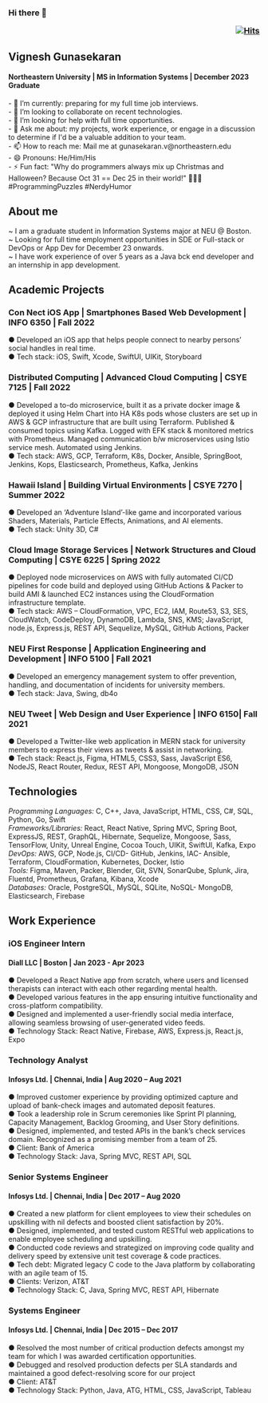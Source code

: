 ### Hi there 👋    <p align='right'>[![Hits](https://hits.seeyoufarm.com/api/count/incr/badge.svg?url=https%3A%2F%2Fgithub.com%2FVigneshgvs%2FVigneshgvs&count_bg=%23AEF17B&title_bg=%23585452&icon=addthis.svg&icon_color=%23F1EBEB&title=Views&edge_flat=false)](https://hits.seeyoufarm.com)</p> 
## Vignesh Gunasekaran
<h4 border-bottom='none'>Northeastern University | MS in Information Systems | December 2023 Graduate</h4>
- 🌱 I’m currently: preparing for my full time job interviews.</br>
- 👯 I’m looking to collaborate on recent technologies.</br>
- 🤔 I’m looking for help with full time opportunities.</br>
- 💬 Ask me about:  my projects, work experience, or engage in a discussion to determine if I'd be a valuable addition to your team.</br>
- 📫 How to reach me: Mail me at gunasekaran.v@northeastern.edu</br>
- 😄 Pronouns: He/Him/His</br>
- ⚡ Fun fact: "Why do programmers always mix up Christmas and Halloween? Because Oct 31 == Dec 25 in their world!" 🎃🎄😆 #ProgrammingPuzzles #NerdyHumor</br>
  
## About me
~ I am a graduate student in Information Systems major at NEU @ Boston.</br>
~ Looking for full time employment opportunities in SDE or Full-stack or DevOps or App Dev for December 23 onwards.</br>
~ I have work experience of over 5 years as a Java bck end developer and an internship in app development. </br>

## Academic Projects
### Con Nect iOS App | Smartphones Based Web Development | INFO 6350 | Fall 2022
● Developed an iOS app that helps people connect to nearby persons’ social handles in real time. </br>
● Tech stack: iOS, Swift, Xcode, SwiftUI, UIKit, Storyboard</br>
### Distributed Computing | Advanced Cloud Computing | CSYE 7125 | Fall 2022
● Developed a to-do microservice, built it as a private docker image & deployed it using Helm Chart into HA K8s pods whose clusters are 
set up in AWS & GCP infrastructure that are built using Terraform. Published & consumed topics using Kafka. Logged with EFK stack &
monitored metrics with Prometheus. Managed communication b/w microservices using Istio service mesh. Automated using Jenkins.</br>
● Tech stack: AWS, GCP, Terraform, K8s, Docker, Ansible, SpringBoot, Jenkins, Kops, Elasticsearch, Prometheus, Kafka, Jenkins</br>
### Hawaii Island | Building Virtual Environments | CSYE 7270 | Summer 2022
● Developed an ‘Adventure Island’-like game and incorporated various Shaders, Materials, Particle Effects, Animations, and AI elements.</br>
● Tech stack: Unity 3D, C#</br>
### Cloud Image Storage Services | Network Structures and Cloud Computing | CSYE 6225 | Spring 2022
● Deployed node microservices on AWS with fully automated CI/CD pipelines for code build and deployed using GitHub Actions & Packer 
to build AMI & launched EC2 instances using the CloudFormation infrastructure template.</br>
● Tech stack: AWS – CloudFormation, VPC, EC2, IAM, Route53, S3, SES, CloudWatch, CodeDeploy, DynamoDB, Lambda, SNS, KMS; 
JavaScript, node.js, Express.js, REST API, Sequelize, MySQL, GitHub Actions, Packer</br>
### NEU First Response | Application Engineering and Development | INFO 5100 | Fall 2021
● Developed an emergency management system to offer prevention, handling, and documentation of incidents for university members.</br>
● Tech stack: Java, Swing, db4o</br>
### NEU Tweet | Web Design and User Experience | INFO 6150| Fall 2021
● Developed a Twitter-like web application in MERN stack for university members to express their views as tweets & assist in networking.</br>
● Tech stack: React.js, Figma, HTML5, CSS3, Sass, JavaScript ES6, NodeJS, React Router, Redux, REST API, Mongoose, MongoDB, JSON</br>

## Technologies	       
<i>Programming Languages:</i> C, C++, Java, JavaScript, HTML, CSS, C#, SQL, Python, Go, Swift</br>
<i>Frameworks/Libraries:</i> React, React Native, Spring MVC, Spring Boot, ExpressJS, REST, GraphQL, Hibernate, Sequelize, Mongoose, Sass, TensorFlow, Unity, Unreal Engine, Cocoa Touch, UIKit, SwiftUI, Kafka, Expo</br>
<i>DevOps:</i> AWS, GCP, Node.js, CI/CD- GitHub, Jenkins, IAC- Ansible, Terraform, CloudFormation, Kubernetes, Docker, Istio</br>
<i>Tools:</i> Figma, Maven, Packer, Blender, Git, SVN, SonarQube, Splunk, Jira, Fluentd, Prometheus, Grafana, Kibana, Xcode</br>
<i>Databases:</i> Oracle, PostgreSQL, MySQL, SQLite, NoSQL- MongoDB, Elasticsearch, Firebase</br>

## Work Experience
### iOS Engineer Intern
#### Diall LLC | Boston | Jan 2023 - Apr 2023
● Developed a React Native app from scratch, where users and licensed therapists can interact with each other regarding mental health.</br>
● Developed various features in the app ensuring intuitive functionality and cross-platform compatibility.</br>
● Designed and implemented a user-friendly social media interface, allowing seamless browsing of user-generated video feeds.</br>
● Technology Stack: React Native, Firebase, AWS, Express.js, React.js, Expo </br>
### Technology Analyst 
#### Infosys Ltd. | Chennai, India | Aug 2020 – Aug 2021
● Improved customer experience by providing optimized capture and upload of bank-check images and automated deposit features.</br>
● Took a leadership role in Scrum ceremonies like Sprint PI planning, Capacity Management, Backlog Grooming, and User Story definitions.</br>
● Designed, implemented, and tested APIs in the bank’s check services domain. Recognized as a promising member from a team of 25.</br>
● Client: Bank of America</br>
● Technology Stack: Java, Spring MVC, REST API, SQL</br>
### Senior Systems Engineer 
#### Infosys Ltd. | Chennai, India | Dec 2017 – Aug 2020
● Created a new platform for client employees to view their schedules on upskilling with nil defects and boosted client satisfaction by 20%.</br>
● Designed, implemented, and tested custom RESTful web applications to enable employee scheduling and upskilling.</br>
● Conducted code reviews and strategized on improving code quality and delivery speed by extensive unit test coverage & code practices. </br>
● Tech debt: Migrated legacy C code to the Java platform by collaborating with an agile team of 15.</br>
● Clients: Verizon, AT&T</br>
● Technology Stack: C, Java, Spring MVC, REST API, Hibernate</br>
### Systems Engineer
#### Infosys Ltd. | Chennai, India | Dec 2015 – Dec 2017
● Resolved the most number of critical production defects amongst my team for which I was awarded certification opportunities.</br>
● Debugged and resolved production defects per SLA standards and maintained a good defect-resolving score for our project</br>
● Client: AT&T</br>
● Technology Stack: Python, Java, ATG, HTML, CSS, JavaScript, Tableau</br>

<!--
<svg fill="none" viewBox="0 0 800 400" width="800" height="400" xmlns="http://www.w3.org/2000/svg">
	<foreignObject width="100%" height="100%">
		<div xmlns="http://www.w3.org/1999/xhtml">
			<style>
				@keyframes rotate {
					0% {
						transform: rotate(3deg);
					}
					100% {
						transform: rotate(-3deg);
					}
				}
				@keyframes gradientBackground {
					0% {
						background-position: 0% 50%;
					}
					50% {
						background-position: 100% 50%;
					}
					100% {
						background-position: 0% 50%;
					}
				}
				@keyframes fadeIn {
					0% {
						opacity: 0;
					}
					66% {
						opacity: 0;
					}
					100% {
						opacity: 1;
					}
				}
				.container {
					font-family:
						system-ui,
						-apple-system,
						'Segoe UI',
						Roboto,
						Helvetica,
						Arial,
						sans-serif,
						'Apple Color Emoji',
						'Segoe UI Emoji';
					display: flex;
					flex-direction: column;
					align-items: center;
					justify-content: center;
					margin: 0;
					width: 100%;
					height: 400px;
					background: linear-gradient(-45deg, #fc5c7d, #6a82fb, #05dfd7);
					background-size: 600% 400%;
					animation: gradientBackground 10s ease infinite;
					border-radius: 10px;
					color: white;
					text-align: center;
				}
				h1 {
					font-size: 50px;
					line-height: 1.3;
					letter-spacing: 5px;
					text-transform: uppercase;
					text-shadow:
						0 1px 0 #efefef,
						0 2px 0 #efefef,
						0 3px 0 #efefef,
						0 4px 0 #efefef,
						0 12px 5px rgba(0, 0, 0, 0.1);
					animation: rotate ease-in-out 1s infinite alternate;
				}
				p {
					font-size: 20px;
					text-shadow: 0 1px 0 #efefef;
					animation: 5s ease 0s normal forwards 1 fadeIn;
				}
			</style>
			<div class="container">
				<h1>Made with HTML &amp; CSS<br/>not an animated GIF</h1>
				<p>Click to see the source</p>
			</div>
		</div>
	</foreignObject>
</svg>
-->
<!--
**Vigneshgvs/Vigneshgvs** is a ✨ _special_ ✨ repository because its `README.md` (this file) appears on your GitHub profile.

Here are some ideas to get you started:

- 🔭 I’m currently working on ...
- 🌱 I’m currently learning ...
- 👯 I’m looking to collaborate on ...
- 🤔 I’m looking for help with ...
- 💬 Ask me about ...
- 📫 How to reach me: ...
- 😄 Pronouns: ...
- ⚡ Fun fact: ...
-->
